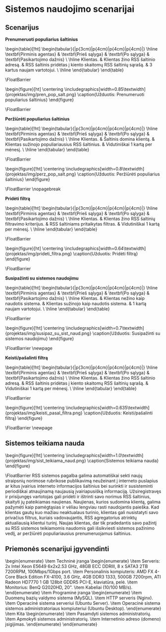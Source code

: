 # Sistemos naudojimo scenarijai

## Scenarijus

**Prenumeruoti populiarius šaltinius**

\begin{table}[!ht]
    \begin{tabular}{|p{3cm}|p{4cm}|p{4cm}|p{4cm}|}
        \hline
        \textbf{Pirminis agentas} & \textbf{Prieš sąlyga} & \textbf{Po sąlyga} & \textbf{Pasikartojimo dažnis} \\ \hline
        Klientas. & Klientas žino RSS šaltinio adresą. & RSS šaltinis pridėtas į kiento skaitomų RSS šaltinių sąrašą. & 3 kartus naujam vartotojui. \\
        \hline
    \end{tabular}
\end{table}

\FloatBarrier

\begin{figure}[ht]
    \centering
    \includegraphics[width=0.85\textwidth]{projektas/img/pren_pop_salt.png}
    \caption{Užduotis: Prenumeruoti populiarius šaltinius}
\end{figure}

\FloatBarrier

**Peržiūrėti populiarius šaltinius**

\begin{table}[!ht]
    \begin{tabular}{|p{3cm}|p{4cm}|p{4cm}|p{4cm}|}
        \hline
        \textbf{Pirminis agentas} & \textbf{Prieš sąlyga} & \textbf{Po sąlyga} & \textbf{Pasikartojimo dažnis} \\ \hline
        Klientas. & Šaltinis domina klientą. & Klientas sužinojo populiariausius RSS šaltinius. & Vidutiniškai 1 kartą per mėnesį. \\
        \hline
    \end{tabular}
\end{table}

\FloatBarrier

\begin{figure}[!ht]
    \centering
    \includegraphics[width=0.8\textwidth]{projektas/img/perz_pop_salt.png}
    \caption{Užduotis: Peržiūrėti populiarius šaltinius}
\end{figure}

\FloatBarrier
\nopagebreak

**Pridėti filtrą**

\begin{table}[!ht]
    \begin{tabular}{|p{3cm}|p{4cm}|p{4cm}|p{4cm}|}
        \hline
        \textbf{Pirminis agentas} & \textbf{Prieš sąlyga} & \textbf{Po sąlyga} & \textbf{Pasikartojimo dažnis} \\ \hline
        Klientas. & Klientas žino RSS šaltinių filtravimo kriterijus. & RSS šaltiniams pritaikytas filtras. & Vidutiniškai 1 kartą per mėnesį. \\
        \hline
    \end{tabular}
\end{table}

\FloatBarrier

\begin{figure}[ht]
    \centering
    \includegraphics[width=0.64\textwidth]{projektas/img/prideti_filtra.png}
    \caption{Užduotis: Pridėti filtrą}
\end{figure}

\FloatBarrier

**Susipažinti su sistemos naudojimu**

\begin{table}[!ht]
    \begin{tabular}{|p{3cm}|p{4cm}|p{4cm}|p{4cm}|}
        \hline
        \textbf{Pirminis agentas} & \textbf{Prieš sąlyga} & \textbf{Po sąlyga} & \textbf{Pasikartojimo dažnis} \\ \hline
        Klientas. & Klientas nežino kaip naudotis sistema. & Klientas sužinojo kaip naudotis sistema. & 1 kartą naujam vartotojui. \\
        \hline
    \end{tabular}
\end{table}

\FloatBarrier

\begin{figure}[!ht]
    \centering
    \includegraphics[width=0.7\textwidth]{projektas/img/susipaz_su_sist_naud.png}
    \caption{Užduotis: Susipažinti su sistemos naudojimu}
\end{figure}

\FloatBarrier
\newpage

**Keisti/pašalinti filtrą**

\begin{table}[!ht]
    \begin{tabular}{|p{3cm}|p{4cm}|p{4cm}|p{4cm}|}
        \hline
        \textbf{Pirminis agentas} & \textbf{Prieš sąlyga} & \textbf{Po sąlyga} & \textbf{Pasikartojimo dažnis} \\ \hline
        Klientas. & Klientas žino RSS šaltinio adresą. & RSS šaltinis pridėtas į kiento skaitomų RSS šaltinių sąrašą. & Vidutiniškai 1 kartą per mėnesį. \\
        \hline
    \end{tabular}
\end{table}

\FloatBarrier

\begin{figure}[!ht]
    \centering
    \includegraphics[width=0.635\textwidth]{projektas/img/keisti_pasal_filtra.png}
    \caption{Užduotis: Keisti/pašalinti filtrą}
\end{figure}

\FloatBarrier
\newpage

## Sistemos teikiama nauda

\begin{figure}[!ht]
    \centering
    \includegraphics[width=1.0\textwidth]{projektas/img/sist_teikiama_naud.png}
    \caption{Sistemos teikiama nauda}
\end{figure}

\FloatBarrier
RSS sistemos pagalba galima automatiškai sekti naujų straipsnių norimose rubrikose publikavimą neužeinant į interneto puslapius ar kitus įvairius interneto informacijos šaltinius bei surinkti ir susisteminti periodiškai atnaujinamą naujausią įvairiapusišką informaciją. Užsiregistravęs ir prisijungęs vartotojas gali pridėti ir ištrinti savo norimus RSS šaltinius, skaityti jų pateikiamas naujienas. Naujienas, kurios sudomina klientą, galima pažymėti kaip pamėgtąsias ir vėliau lengviau rasti naudojantis paieška. Kad klientas gautų kuo mažiau neaktualaus turinio, klientas gali nusistatyti savo privačius filtrus, kuriais vadovaujantis, RSS agregatorius atrinktų aktualiausią klientui turinį. Naujas klientas, dar tik pradedantis savo pažintį su RSS sistemos teikiamomis naudomis gali išsikviesti sistemos pažinimo vedlį, ar peržiūrėti populiariausius prenumeruojamus šaltinius. 

## Priemonės scenarijui įgyvendinti

\begin{enumerate}
    \item Techninė įranga
        \begin{enumerate}
            \item Serveris: 2x Intel Xeon E5649 6x2x2.53 GHz, 48GB ECC DDRIII, 8 x SATA3 2TB 7200RPM, 100Mbps/1Gbps port.
            \item Personalinis kompiuteris: AMD FX 4-Core Black Edition FX-4100, 3.6 GHz, 4GB DDR3 1333, 500GB 7200rpm, ATI Radeon HD7770 1 GB 128bit GDDR5 PCI-E, klaviatūra, pelė.
            \item Monitorius: BenQ G2020HD, 20".
            \item Kabeliai (10/100 MB/s).
        \end{enumerate}
    \item Programinė įranga
        \begin{enumerate}
            \item Duomenų bazių valdymo sistema (MySQL).
            \item HTTP serveris (Nginx).
            \item Operacinė sistema serveriui (Ubuntu Server).
            \item Operacinė sistema sistemos administratoriaus kompiuteriui (Ubuntu Desktop).
        \end{enumerate}
    \item Kita
        \begin{enumerate}
            \item Pasamdyti sistemos administratorių.
            \item Apmokyti sistemos administratorių.
            \item Internetinio adreso (domeno) įsigijimas.
        \end{enumerate}
\end{enumerate}

